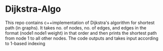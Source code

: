 # Dijkstra-Algo
This repo contains c++implementation of Dijkstra's algorithm for shortest path (in graphs). It takes no. of nodes, no. of edges, and edges in the format (node1 node1 weight)
in that order and then prints the shortest path from node 1 to all other nodes. The code outputs and takes input according to 1-based indexing
